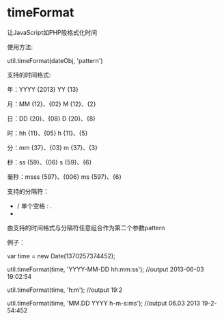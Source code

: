 timeFormat
==========

让JavaScript如PHP般格式化时间


使用方法:

util.timeFormat(dateObj, 'pattern')


支持的时间格式:

年：YYYY {2013} YY {13}

月：MM {12}、{02}  M {12}、{2} 

日：DD {20}、{08}  D {20}、{8}

时：hh {11}、{05}  h {11}、{5} 

分：mm {37}、{03}  m {37}、{3}

秒：ss {59}、{06}  s {59}、{6}

毫秒：msss {597}、{006}  ms {597}、{6}


支持的分隔符：

- / 单个空格 : .
- 

由支持的时间格式与分隔符任意组合作为第二个参数pattern

例子：

var time = new Date(1370257374452);

util.timeFormat(time, 'YYYY-MM-DD hh:mm:ss'); //output 2013-06-03 19:02:54

util.timeFormat(time, 'h:m'); //output 19:2

util.timeFormat(time, 'MM.DD YYYY h-m-s:ms'); //output 06.03 2013 19-2-54:452
